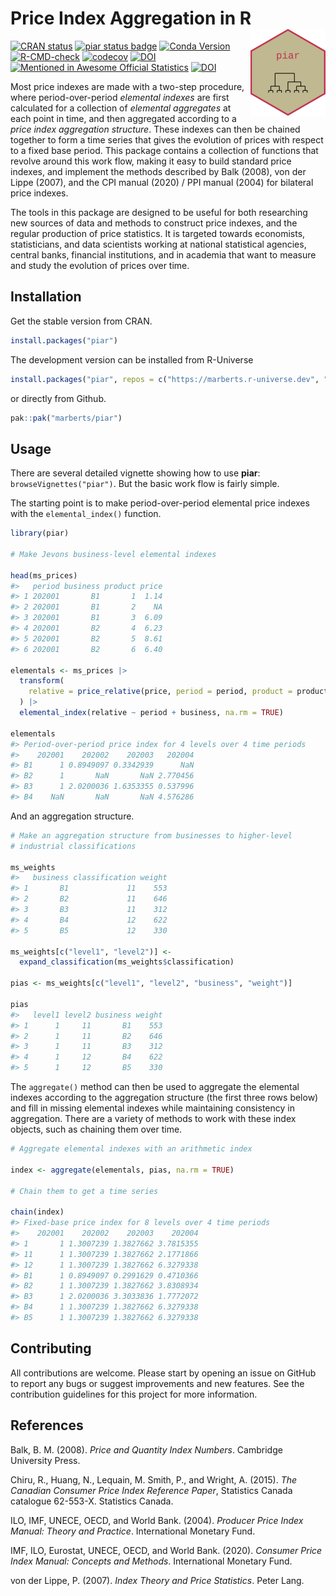 
<!-- README.md is generated from README.Rmd. Please edit that file. -->

# Price Index Aggregation in R <a href="https://marberts.github.io/piar/"><img src="man/figures/logo.png" align="right" height="139" alt="piar website" /></a>

<!-- badges: start -->

[![CRAN
status](https://www.r-pkg.org/badges/version/piar)](https://cran.r-project.org/package=piar)
[![piar status
badge](https://marberts.r-universe.dev/badges/piar)](https://marberts.r-universe.dev/piar)
[![Conda
Version](https://img.shields.io/conda/vn/conda-forge/r-piar.svg)](https://anaconda.org/conda-forge/r-piar)
[![R-CMD-check](https://github.com/marberts/piar/workflows/R-CMD-check/badge.svg)](https://github.com/marberts/piar/actions)
[![codecov](https://codecov.io/gh/marberts/piar/graph/badge.svg?token=lHDHsGHsLd)](https://app.codecov.io/gh/marberts/piar)
[![DOI](https://zenodo.org/badge/370889275.svg)](https://zenodo.org/doi/10.5281/zenodo.10110046)
[![Mentioned in Awesome Official
Statistics](https://awesome.re/mentioned-badge.svg)](https://github.com/SNStatComp/awesome-official-statistics-software)
[![DOI](https://joss.theoj.org/papers/10.21105/joss.06781/status.svg)](https://doi.org/10.21105/joss.06781)
<!-- badges: end -->

Most price indexes are made with a two-step procedure, where
period-over-period *elemental indexes* are first calculated for a
collection of *elemental aggregates* at each point in time, and then
aggregated according to a *price index aggregation structure*. These
indexes can then be chained together to form a time series that gives
the evolution of prices with respect to a fixed base period. This
package contains a collection of functions that revolve around this work
flow, making it easy to build standard price indexes, and implement the
methods described by Balk (2008), von der Lippe (2007), and the CPI
manual (2020) / PPI manual (2004) for bilateral price indexes.

The tools in this package are designed to be useful for both researching
new sources of data and methods to construct price indexes, and the
regular production of price statistics. It is targeted towards
economists, statisticians, and data scientists working at national
statistical agencies, central banks, financial institutions, and in
academia that want to measure and study the evolution of prices over
time.

## Installation

Get the stable version from CRAN.

``` r
install.packages("piar")
```

The development version can be installed from R-Universe

``` r
install.packages("piar", repos = c("https://marberts.r-universe.dev", "https://cloud.r-project.org"))
```

or directly from Github.

``` r
pak::pak("marberts/piar")
```

## Usage

There are several detailed vignette showing how to use **piar**:
`browseVignettes("piar")`. But the basic work flow is fairly simple.

The starting point is to make period-over-period elemental price indexes
with the `elemental_index()` function.

``` r
library(piar)

# Make Jevons business-level elemental indexes

head(ms_prices)
#>   period business product price
#> 1 202001       B1       1  1.14
#> 2 202001       B1       2    NA
#> 3 202001       B1       3  6.09
#> 4 202001       B2       4  6.23
#> 5 202001       B2       5  8.61
#> 6 202001       B2       6  6.40

elementals <- ms_prices |>
  transform(
    relative = price_relative(price, period = period, product = product)
  ) |>
  elemental_index(relative ~ period + business, na.rm = TRUE)

elementals
#> Period-over-period price index for 4 levels over 4 time periods 
#>    202001    202002    202003   202004
#> B1      1 0.8949097 0.3342939      NaN
#> B2      1       NaN       NaN 2.770456
#> B3      1 2.0200036 1.6353355 0.537996
#> B4    NaN       NaN       NaN 4.576286
```

And an aggregation structure.

``` r
# Make an aggregation structure from businesses to higher-level
# industrial classifications

ms_weights
#>   business classification weight
#> 1       B1             11    553
#> 2       B2             11    646
#> 3       B3             11    312
#> 4       B4             12    622
#> 5       B5             12    330

ms_weights[c("level1", "level2")] <-
  expand_classification(ms_weights$classification)

pias <- ms_weights[c("level1", "level2", "business", "weight")]

pias
#>   level1 level2 business weight
#> 1      1     11       B1    553
#> 2      1     11       B2    646
#> 3      1     11       B3    312
#> 4      1     12       B4    622
#> 5      1     12       B5    330
```

The `aggregate()` method can then be used to aggregate the elemental
indexes according to the aggregation structure (the first three rows
below) and fill in missing elemental indexes while maintaining
consistency in aggregation. There are a variety of methods to work with
these index objects, such as chaining them over time.

``` r
# Aggregate elemental indexes with an arithmetic index

index <- aggregate(elementals, pias, na.rm = TRUE)

# Chain them to get a time series

chain(index)
#> Fixed-base price index for 8 levels over 4 time periods 
#>    202001    202002    202003    202004
#> 1       1 1.3007239 1.3827662 3.7815355
#> 11      1 1.3007239 1.3827662 2.1771866
#> 12      1 1.3007239 1.3827662 6.3279338
#> B1      1 0.8949097 0.2991629 0.4710366
#> B2      1 1.3007239 1.3827662 3.8308934
#> B3      1 2.0200036 3.3033836 1.7772072
#> B4      1 1.3007239 1.3827662 6.3279338
#> B5      1 1.3007239 1.3827662 6.3279338
```

## Contributing

All contributions are welcome. Please start by opening an issue on
GitHub to report any bugs or suggest improvements and new features. See
the contribution guidelines for this project for more information.

## References

Balk, B. M. (2008). *Price and Quantity Index Numbers*. Cambridge
University Press.

Chiru, R., Huang, N., Lequain, M. Smith, P., and Wright, A. (2015). *The
Canadian Consumer Price Index Reference Paper*, Statistics Canada
catalogue 62-553-X. Statistics Canada.

ILO, IMF, UNECE, OECD, and World Bank. (2004). *Producer Price Index
Manual: Theory and Practice*. International Monetary Fund.

IMF, ILO, Eurostat, UNECE, OECD, and World Bank. (2020). *Consumer Price
Index Manual: Concepts and Methods*. International Monetary Fund.

von der Lippe, P. (2007). *Index Theory and Price Statistics*. Peter
Lang.
